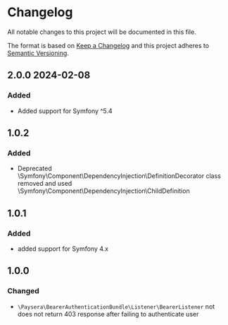 # Changelog
All notable changes to this project will be documented in this file.

The format is based on [Keep a Changelog](http://keepachangelog.com/en/1.0.0/)
and this project adheres to [Semantic Versioning](http://semver.org/spec/v2.0.0.html).

## 2.0.0 2024-02-08
### Added 
- Added support for Symfony ^5.4

## 1.0.2
### Added
- Deprecated \Symfony\Component\DependencyInjection\DefinitionDecorator class removed and 
  used \Symfony\Component\DependencyInjection\ChildDefinition

## 1.0.1
### Added
- added support for Symfony 4.x

## 1.0.0
### Changed
- `\Paysera\BearerAuthenticationBundle\Listener\BearerListener` not does not return 403 response after failing to authenticate user
